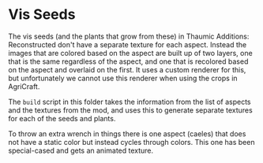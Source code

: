 # Vis Seeds

The vis seeds (and the plants that grow from these) in Thaumic Additions: Reconstructed don't have a separate texture
for each aspect. Instead the images that are colored based on the aspect are built up of two layers, one that is the
same regardless of the aspect, and one that is recolored based on the aspect and overlaid on the first. It uses a custom
renderer for this, but unfortunately we cannot use this renderer when using the crops in AgriCraft.

The `build` script in this folder takes the information from the list of aspects and the textures from the mod, and uses
this to generate separate textures for each of the seeds and plants.

To throw an extra wrench in things there is one aspect (caeles) that does not have a static color but instead cycles through
colors. This one has been special-cased and gets an animated texture.
